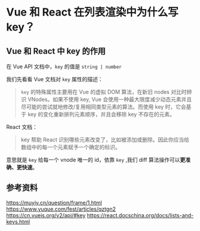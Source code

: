 # Vue 和 React 在列表渲染中为什么写 key？


## Vue 和 React 中 key 的作用

在 Vue API 文档中，`key` 的值是 `string | number`

我们先看看 Vue 文档对 `key` 属性的描述：

> `key` 的特殊属性主要用在 Vue 的虚拟 DOM 算法，在新旧 nodes 对比时辨识 VNodes。如果不使用 key, Vue 会使用一种最大限度减少动态元素并且尽可能的尝试就地修改/复用相同类型元素的算法。而使用 key 时，它会基于 key 的变化重新排列元素顺序，并且会移除 key 不存在的元素。

React 文档：

> key 帮助 React 识别哪些元素改变了，比如被添加或删除。因此你应当给数组中的每一个元素赋予一个确定的标识。

意思就是 `key` 给每一个 vnode 唯一的 id，依靠 `key` ,我们 diff 算法操作可以**更准确、更快速**。



## 参考资料
https://muyiy.cn/question/frame/1.html
https://www.yuque.com/fest/articles/qztgn2
https://cn.vuejs.org/v2/api/#key
https://react.docschina.org/docs/lists-and-keys.html